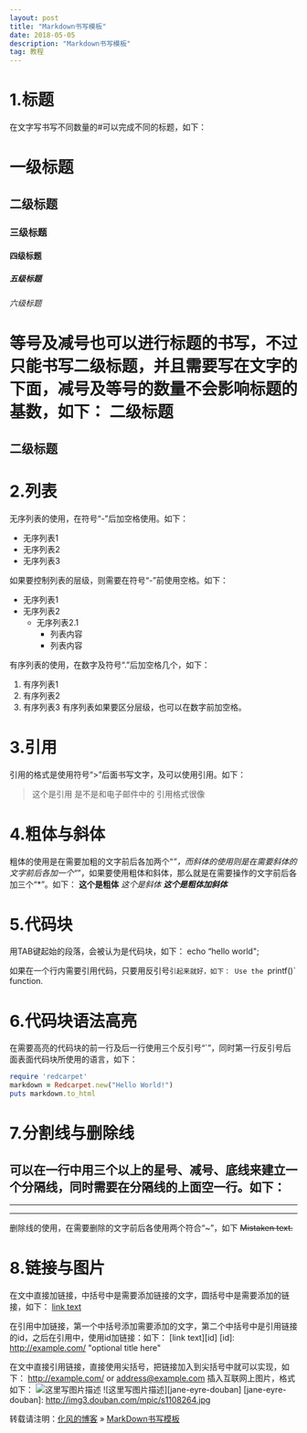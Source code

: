 ```yaml
---
layout: post
title: "Markdown书写模板"
date: 2018-05-05
description: "Markdown书写模板"
tag: 教程
---
```


# 1.标题
在文字写书写不同数量的#可以完成不同的标题，如下：
# 一级标题
## 二级标题
### 三级标题
#### 四级标题
##### 五级标题
###### 六级标题

等号及减号也可以进行标题的书写，不过只能书写二级标题，并且需要写在文字的下面，减号及等号的数量不会影响标题的基数，如下：
二级标题
=========

二级标题
---------

# 2.列表
无序列表的使用，在符号“-”后加空格使用。如下：
- 无序列表1
- 无序列表2
- 无序列表3

如果要控制列表的层级，则需要在符号“-”前使用空格。如下：
- 无序列表1
- 无序列表2
  - 无序列表2.1
     - 列表内容
     - 列表内容

有序列表的使用，在数字及符号“.”后加空格几个，如下：
1. 有序列表1
2. 有序列表2
3. 有序列表3
有序列表如果要区分层级，也可以在数字前加空格。

# 3.引用
引用的格式是使用符号“>”后面书写文字，及可以使用引用。如下：
>这个是引用
> 是不是和电子邮件中的
> 引用格式很像

# 4.粗体与斜体
粗体的使用是在需要加粗的文字前后各加两个“*”，而斜体的使用则是在需要斜体的文字前后各加一个“*”，如果要使用粗体和斜体，那么就是在需要操作的文字前后各加三个“*”。如下：
**这个是粗体**
*这个是斜体*
***这个是粗体加斜体***

# 5.代码块
用TAB键起始的段落，会被认为是代码块，如下：
    <php>
        echo “hello world";
    </php>

如果在一个行内需要引用代码，只要用反引号`引起来就好，如下：
Use the `printf()` function.

# 6.代码块语法高亮

在需要高亮的代码块的前一行及后一行使用三个反引号“`”，同时第一行反引号后面表面代码块所使用的语言，如下：
```ruby
require 'redcarpet'
markdown = Redcarpet.new("Hello World!")
puts markdown.to_html
```

# 7.分割线与删除线
可以在一行中用三个以上的星号、减号、底线来建立一个分隔线，同时需要在分隔线的上面空一行。如下：
---
****
___

删除线的使用，在需要删除的文字前后各使用两个符合“~”，如下
~~Mistaken text.~~


# 8.链接与图片
在文中直接加链接，中括号中是需要添加链接的文字，圆括号中是需要添加的链接，如下：
[link text](http://example.com/ "optional title")

在引用中加链接，第一个中括号添加需要添加的文字，第二个中括号中是引用链接的id，之后在引用中，使用id加链接：如下：
[link text][id]
[id]: http://example.com/ "optional title here"

在文中直接引用链接，直接使用尖括号，把链接加入到尖括号中就可以实现，如下：
<http://example.com/> or <address@example.com>
插入互联网上图片，格式如下：
![这里写图片描述](http://img3.douban.com/mpic/s1108264.jpg)
![这里写图片描述][jane-eyre-douban]
[jane-eyre-douban]: http://img3.douban.com/mpic/s1108264.jpg

转载请注明：[化风的博客](http://xinchanghao.github.io) » [MarkDown书写模板](/2018/05/MarkDown书写模板/)                   
